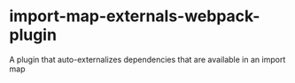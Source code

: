 # import-map-externals-webpack-plugin

A plugin that auto-externalizes dependencies that are available in an import map

